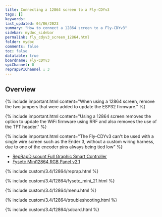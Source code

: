 ```yaml
---
title: Connecting a 12864 screen to a Fly-CDYv3
tags: []
keywords: 
last_updated: 04/06/2023
summary: "How to connect a 12864 screen to a Fly-CDYv3"
sidebar: mydoc_sidebar
permalink: fly_cdyv3_screen_12864.html
folder: mydoc
comments: false
toc: false
datatable: true
boardname: Fly-CDYv3
spiChannel: 0
reprapSPIChannel : 3
---
```


## Overview

{% include important.html content="When using a 12864 screen, remove the two jumpers that were added to update the ESP32 firmware." %}

{% include important.html content="Using a 12864 screen removes the option to update the WiFi firmware using RRF and also removes the use of the TFT header." %}

{% include important.html content="The Fly-CDYv3 can't be used with a single wire screen such as the Ender 3, without a custom wiring harness, due to one of the encoder pins always being tied low" %}

<ul id="profileTabs" class="nav nav-tabs">
    <li class="active"><a class="noCrossRef" href="#reprap" data-toggle="tab">RepRapDiscount Full Graphic Smart Controller</a></li>
    <li><a class="noCrossRef" href="#fysetc" data-toggle="tab">Fysetc Mini12864 RGB Panel v2.1</a></li>
</ul>
  <div class="tab-content">
<div role="tabpanel" class="tab-pane active" id="reprap" markdown="1">

{% include custom/3.4/12864/reprap.html %}

</div>

<div role="tabpanel" class="tab-pane" id="fysetc" markdown="1">

{% include custom/3.4/12864/fysetc_mini_21.html %}  

</div>

</div>

{% include custom/3.4/12864/menu.html %}

{% include custom/3.4/12864/troubleshooting.html %}

{% include custom/3.4/12864/sdcard.html %}

